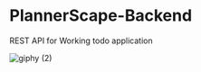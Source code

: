 # PlannerScape-Backend
REST API for Working todo application 

![giphy (2)](https://user-images.githubusercontent.com/69720999/226808146-fec42396-08d7-4c91-8b9f-19cbdc889027.gif)

